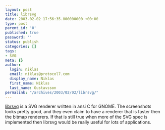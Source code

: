 ```yaml
---
layout: post
title: librsvg
date: 2003-02-02 17:56:35.000000000 +00:00
type: post
parent_id: '0'
published: true
password: ''
status: publish
categories: []
tags:
- SVG
meta: {}
author:
  login: niklas
  email: niklas@protocol7.com
  display_name: Niklas
  first_name: Niklas
  last_name: Gustavsson
permalink: "/archives/2003/02/02/librsvg/"
---
```

[librsvg](http://librsvg.sourceforge.net/) is a SVG renderer written in ansi C for GNOME. The screenshots looks pretty good, and they even claim to have a renderer that is faster then the bitmap renderers. If that is still true when more of the SVG spec is implemented then librsvg would be really useful for lots of applications.

